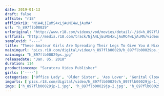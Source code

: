 ```yaml
---
date: 2019-01-13
draft: false
affsite: "r18"
afflinkr18: "NjA4LjEuMS4xLjAuMC4wLjAuMA"
url: "h_897flb00029"
urloriginal: "http://www.r18.com/videos/vod/movies/detail/-/id=h_897flb00029"
urlfinal: "http://media.r18.com/track/NjA4LjEuMS4xLjAuMC4wLjAuMA/videos/vod/movies/detail/-/id=h_897flb00029"
samplevid: "----"
title: "These Amateur Girls Are Spreading Their Legs To Give You A Nice Long Look At Their Erotic Pussies"
mainimgurl: "pics.r18.com/digital/video/h_897flb00029/h_897flb00029ps.jpg"
mainimgs: "h_897flb00029ps.jpg"
releasedate: "Jan. 05, 2018"
duration: 114
productioncomp: "Sarutoru Video Publisher"
girls: ['----']
categories: ['Office Lady', 'Older Sister', 'Ass Lover', 'Genital Close-Up', 'Amateur', 'Masturbation', 'Dirty Talk', 'POV', 'Hi-Def']
imgurls: ['pics.r18.com/digital/video/h_897flb00029/h_897flb00029jp-1.jpg', 'pics.r18.com/digital/video/h_897flb00029/h_897flb00029jp-2.jpg', 'pics.r18.com/digital/video/h_897flb00029/h_897flb00029jp-3.jpg', 'pics.r18.com/digital/video/h_897flb00029/h_897flb00029jp-4.jpg', 'pics.r18.com/digital/video/h_897flb00029/h_897flb00029jp-5.jpg', 'pics.r18.com/digital/video/h_897flb00029/h_897flb00029jp-6.jpg', 'pics.r18.com/digital/video/h_897flb00029/h_897flb00029jp-7.jpg', 'pics.r18.com/digital/video/h_897flb00029/h_897flb00029jp-8.jpg', 'pics.r18.com/digital/video/h_897flb00029/h_897flb00029jp-9.jpg', 'pics.r18.com/digital/video/h_897flb00029/h_897flb00029jp-10.jpg', 'pics.r18.com/digital/video/h_897flb00029/h_897flb00029jp-11.jpg', 'pics.r18.com/digital/video/h_897flb00029/h_897flb00029jp-12.jpg', 'pics.r18.com/digital/video/h_897flb00029/h_897flb00029jp-13.jpg', 'pics.r18.com/digital/video/h_897flb00029/h_897flb00029jp-14.jpg', 'pics.r18.com/digital/video/h_897flb00029/h_897flb00029jp-15.jpg', 'pics.r18.com/digital/video/h_897flb00029/h_897flb00029jp-16.jpg', 'pics.r18.com/digital/video/h_897flb00029/h_897flb00029jp-17.jpg', 'pics.r18.com/digital/video/h_897flb00029/h_897flb00029jp-18.jpg', 'pics.r18.com/digital/video/h_897flb00029/h_897flb00029jp-19.jpg', 'pics.r18.com/digital/video/h_897flb00029/h_897flb00029jp-20.jpg']
imgs: ['h_897flb00029jp-1.jpg', 'h_897flb00029jp-2.jpg', 'h_897flb00029jp-3.jpg', 'h_897flb00029jp-4.jpg', 'h_897flb00029jp-5.jpg', 'h_897flb00029jp-6.jpg', 'h_897flb00029jp-7.jpg', 'h_897flb00029jp-8.jpg', 'h_897flb00029jp-9.jpg', 'h_897flb00029jp-10.jpg', 'h_897flb00029jp-11.jpg', 'h_897flb00029jp-12.jpg', 'h_897flb00029jp-13.jpg', 'h_897flb00029jp-14.jpg', 'h_897flb00029jp-15.jpg', 'h_897flb00029jp-16.jpg', 'h_897flb00029jp-17.jpg', 'h_897flb00029jp-18.jpg', 'h_897flb00029jp-19.jpg', 'h_897flb00029jp-20.jpg']
---
```

